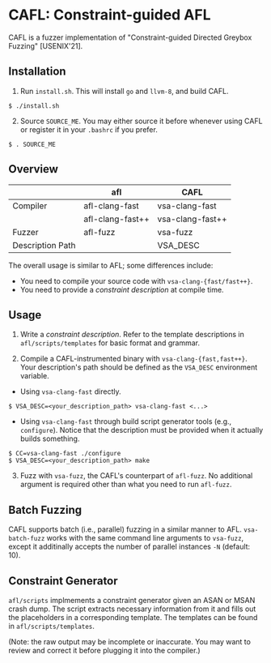 # CAFL: Constraint-guided AFL

CAFL is a fuzzer implementation of "Constraint-guided Directed Greybox Fuzzing"
[USENIX'21]. 

## Installation

 1. Run `install.sh`. This will install `go` and `llvm-8`, and build CAFL.
```
$ ./install.sh
```
 2. Source `SOURCE_ME`. You may either source it before whenever using CAFL or register it in your `.bashrc` if you prefer.
``` 
$ . SOURCE_ME
```

## Overview

|          |afl             |CAFL            |
|----------|----------------|----------------|
|Compiler  |afl-clang-fast  |vsa-clang-fast  |
|          |afl-clang-fast++|vsa-clang-fast++|
|Fuzzer    |afl-fuzz        |vsa-fuzz        |
|Description Path|          |VSA_DESC        |

The overall usage is similar to AFL; some differences include:
  * You need to compile your source code with `vsa-clang-{fast/fast++}`.
  * You need to provide a _constraint description_ at compile time.

## Usage

 1. Write a _constraint description_. Refer to the template descriptions in
    `afl/scripts/templates` for basic format and grammar.

 2. Compile a CAFL-instrumented binary with `vsa-clang-{fast,fast++}`. Your
    description's path should be defined as the `VSA_DESC` environment variable.

  - Using `vsa-clang-fast` directly.
```  
$ VSA_DESC=<your_description_path> vsa-clang-fast <...>
```  
  - Using `vsa-clang-fast` through build script generator tools (e.g.,
    `configure`). Notice that the description must be provided when it actually
    builds something.
```
$ CC=vsa-clang-fast ./configure
$ VSA_DESC=<your_description_path> make
```

 3. Fuzz with `vsa-fuzz`, the CAFL's counterpart of `afl-fuzz`. No additional
    argument is required other than what you need to run `afl-fuzz`.

## Batch Fuzzing 

CAFL supports batch (i.e., parallel) fuzzing in a similar manner to AFL.
`vsa-batch-fuzz` works with the same command line arguments to `vsa-fuzz`,
except it additinally accepts the number of parallel instances `-N` (default:
10). 
 
## Constraint Generator

`afl/scripts` implmements a constraint generator given an ASAN or MSAN crash 
dump. The script extracts necessary information from it and fills out the
placeholders in a corresponding template. The templates can be found in
`afl/scripts/templates`.

(Note: the raw output may be incomplete or inaccurate. You may want to review
and correct it before plugging it into the compiler.)

